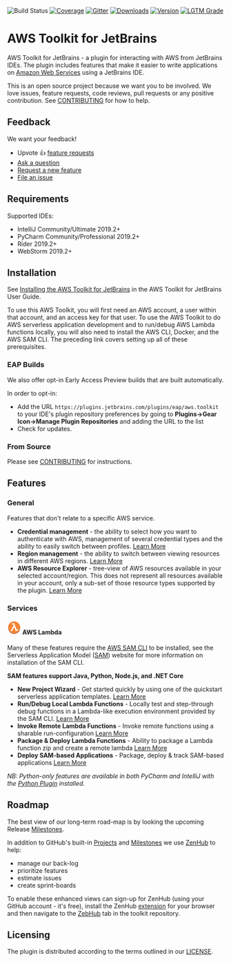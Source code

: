 ![Build Status](https://codebuild.eu-west-1.amazonaws.com/badges?uuid=eyJlbmNyeXB0ZWREYXRhIjoiekhxeERIMmNLSkNYUktnUFJzUVJucmJqWnFLMGlpNXJiNE1LLzVWV3B1QUpSSkhCS04veHZmUGxZZ0ZmZlRzYjJ3T1VtVEs1b3JxbWNVOHFOeFJDOTAwPSIsIml2UGFyYW1ldGVyU3BlYyI6ImZXNW5KaytDRGNLdjZuZDgiLCJtYXRlcmlhbFNldFNlcmlhbCI6MX0%3D&branch=master) 
[![Coverage](https://img.shields.io/codecov/c/github/aws/aws-toolkit-jetbrains/master.svg)](https://codecov.io/gh/aws/aws-toolkit-jetbrains/branch/master) 
[![Gitter](https://badges.gitter.im/aws/aws-toolkit-jetbrains.svg)](https://gitter.im/aws/aws-toolkit-jetbrains?utm_source=badge&utm_medium=badge&utm_campaign=pr-badge)
[![Downloads](https://img.shields.io/jetbrains/plugin/d/11349-aws-toolkit.svg)](https://plugins.jetbrains.com/plugin/11349-aws-toolkit) 
[![Version](https://img.shields.io/jetbrains/plugin/v/11349.svg?label=version)](https://plugins.jetbrains.com/plugin/11349-aws-toolkit)
[![LGTM Grade](https://img.shields.io/lgtm/grade/java/github/aws/aws-toolkit-jetbrains)](https://lgtm.com/projects/g/aws/aws-toolkit-jetbrains/)
 
# AWS Toolkit for JetBrains

AWS Toolkit for JetBrains - a plugin for interacting with AWS from JetBrains IDEs. The plugin includes features that 
make it easier to write applications on [Amazon Web Services](https://aws.amazon.com/) using a JetBrains IDE.

This is an open source project because we want you to be involved. We love issues, feature requests, code reviews, pull 
requests or any positive contribution. See [CONTRIBUTING](CONTRIBUTING.md) for how to help.

## Feedback

We want your feedback!

- Upvote 👍 [feature requests](https://github.com/aws/aws-toolkit-jetbrains/issues?q=is%3Aissue+is%3Aopen+label%3Afeature-request+sort%3Areactions-%2B1-desc)
- [Ask a question](https://github.com/aws/aws-toolkit-jetbrains/issues/new?labels=guidance&template=guidance_request.md)
- [Request a new feature](https://github.com/aws/aws-toolkit-jetbrains/issues/new?labels=feature-request&template=feature_request.md)
- [File an issue](https://github.com/aws/aws-toolkit-jetbrains/issues/new?labels=bug&template=bug_report.md)

## Requirements
Supported IDEs:
* IntelliJ Community/Ultimate 2019.2+
* PyCharm Community/Professional 2019.2+
* Rider 2019.2+
* WebStorm 2019.2+

## Installation

See [Installing the AWS Toolkit for JetBrains](https://docs.aws.amazon.com/console/toolkit-for-jetbrains/install) in the AWS Toolkit for JetBrains User Guide.

To use this AWS Toolkit, you will first need an AWS account, a user within that account, and an access key for that 
user. To use the AWS Toolkit to do AWS serverless application development and to run/debug AWS Lambda functions locally,
you will also need to install the AWS CLI, Docker, and the AWS SAM CLI. The preceding link covers setting up all of 
these prerequisites.

### EAP Builds
We also offer opt-in Early Access Preview builds that are built automatically.

In order to opt-in:
* Add the URL `https://plugins.jetbrains.com/plugins/eap/aws.toolkit` to your IDE's plugin repository preferences by 
going to **Plugins->Gear Icon->Manage Plugin Repositories** and adding the URL to the list
* Check for updates.

### From Source
Please see [CONTRIBUTING](CONTRIBUTING.md#building-from-source) for instructions.

## Features

### General

Features that don't relate to a specific AWS service.

* **Credential management** - the ability to select how you want to authenticate with AWS, management of several 
credential types and the ability to easily switch between profiles. 
[Learn More](https://docs.aws.amazon.com/console/toolkit-for-jetbrains/credentials)
* **Region management** - the ability to switch between viewing resources in different AWS regions.
[Learn More](https://docs.aws.amazon.com/console/toolkit-for-jetbrains/regions)
* **AWS Resource Explorer** - tree-view of AWS resources available in your 
selected account/region. This does not represent all resources available in your account, only a sub-set of those 
resource types supported by the plugin.
[Learn More](https://docs.aws.amazon.com/console/toolkit-for-jetbrains/aws-explorer)

### Services

#### ![AWS Lambda][lambda-icon] AWS Lambda

Many of these features require the [AWS SAM CLI](https://github.com/awslabs/aws-sam-cli) to be installed, see the 
Serverless Application Model ([SAM](https://aws.amazon.com/serverless/sam/)) website for more information on 
installation of the SAM CLI.

**SAM features support Java, Python, Node.js, and .NET Core**

* **New Project Wizard** - Get started quickly by using one of the quickstart serverless application templates.
[Learn More](https://docs.aws.amazon.com/console/toolkit-for-jetbrains/new-project)
* **Run/Debug Local Lambda Functions** - Locally test and step-through debug functions in a Lambda-like execution 
environment provided by the SAM CLI.
[Learn More](https://docs.aws.amazon.com/console/toolkit-for-jetbrains/lambda-local)
* **Invoke Remote Lambda Functions** - Invoke remote functions using a sharable run-configuration
[Learn More](https://docs.aws.amazon.com/console/toolkit-for-jetbrains/lambda-remote)
* **Package & Deploy Lambda Functions** - Ability to package a Lambda function zip and create a remote lambda
[Learn More](https://docs.aws.amazon.com/console/toolkit-for-jetbrains/lambda-deploy)
* **Deploy SAM-based Applications** - Package, deploy & track SAM-based applications
[Learn More](https://docs.aws.amazon.com/console/toolkit-for-jetbrains/sam-deploy)

*NB: Python-only features are available in both PyCharm and IntelliJ with the 
[Python Plugin](https://www.jetbrains.com/help/idea/plugin-overview.html) installed.*

## Roadmap

The best view of our long-term road-map is by looking the upcoming Release 
[Milestones](https://github.com/aws/aws-toolkit-jetbrains/milestones). 

In addition to GitHub's built-in [Projects](https://github.com/aws/aws-toolkit-jetbrains/projects) and 
[Milestones](https://github.com/aws/aws-toolkit-jetbrains/milestones) we use [ZenHub](https://www.zenhub.com) to help:
* manage our back-log
* prioritize features
* estimate issues
* create sprint-boards

To enable these enhanced views can sign-up for ZenHub (using your GitHub account - it's free), install 
the ZenHub [extension](https://www.zenhub.com/extension) for your browser and then navigate to the 
[ZebHub](https://github.com/aws/aws-toolkit-jetbrains#zenhub) tab in the toolkit repository. 

## Licensing

The plugin is distributed according to the terms outlined in our [LICENSE](LICENSE).

[lambda-icon]: jetbrains-core/resources/icons/resources/LambdaFunction.svg
